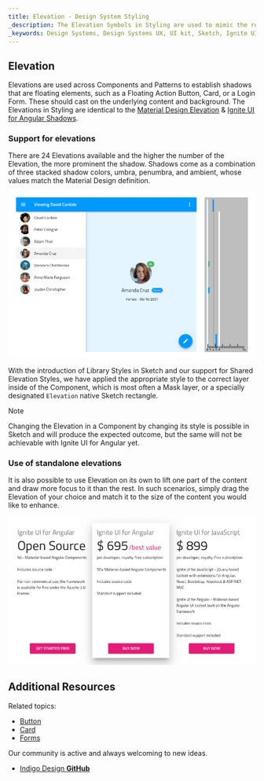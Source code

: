 ```yaml
---
title: Elevation - Design System Styling
_description: The Elevation Symbols in Styling are used to mimic the relative position between surfaces stacked on top of one another.
_keywords: Design Systems, Design Systems UX, UI kit, Sketch, Ignite UI for Angular, Sketch to Angular, Sketch to Angular, Angular, Angular Design System, Export code from Sketch, Design Kits for Angular, Sketch HTML, Sketch to HTML, Sketch UI kits
---
```


## Elevation

Elevations are used across Components and Patterns to establish shadows that are floating elements, such as a Floating Action Button, Card, or a Login Form. These should cast on the underlying content and background. The Elevations in Styling are identical to the [Material Design Elevation](https://material.io/design/environment/elevation.html#) & [Ignite UI for Angular Shadows](https://www.infragistics.com/products/ignite-ui-angular/angular/components/shadows.html).

### Support for elevations

There are 24 Elevations available and the higher the number of the Elevation, the more prominent the shadow. Shadows come as a combination of three stacked shadow colors, umbra, penumbra, and ambient, whose values match the Material Design definition.

<img src="../images/elevation_people.png" srcset="../images/elevation_people@2x.png 2x" />

With the introduction of Library Styles in Sketch and our support for Shared Elevation Styles, we have applied the appropriate style to the correct layer inside of the Component, which is most often a Mask layer, or a specially designated `Elevation` native Sketch rectangle.

> [!Note]
> Changing the Elevation in a Component by changing its style is possible in Sketch and will produce the expected outcome, but the same will not be achievable with Ignite UI for Angular yet.

### Use of standalone elevations

It is also possible to use Elevation on its own to lift one part of the content and draw more focus to it than the rest. In such scenarios, simply drag the Elevation of your choice and match it to the size of the content you would like to enhance.

<img src="../images/elevation_standalone.png" srcset="../images/elevation_standalone@2x.png 2x" />

## Additional Resources

Related topics:

- [Button](../components/button.md)
- [Card](../components/cards.md)
- [Forms](../patterns/form.md)
  <div class="divider--half"></div>

Our community is active and always welcoming to new ideas.

- [Indigo Design **GitHub**](https://github.com/IgniteUI/design-system-docfx)
